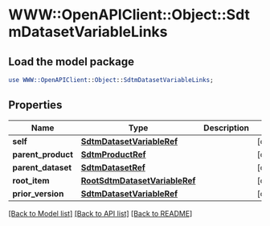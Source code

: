 # WWW::OpenAPIClient::Object::SdtmDatasetVariableLinks

## Load the model package
```perl
use WWW::OpenAPIClient::Object::SdtmDatasetVariableLinks;
```

## Properties
Name | Type | Description | Notes
------------ | ------------- | ------------- | -------------
**self** | [**SdtmDatasetVariableRef**](SdtmDatasetVariableRef.md) |  | [optional] 
**parent_product** | [**SdtmProductRef**](SdtmProductRef.md) |  | [optional] 
**parent_dataset** | [**SdtmDatasetRef**](SdtmDatasetRef.md) |  | [optional] 
**root_item** | [**RootSdtmDatasetVariableRef**](RootSdtmDatasetVariableRef.md) |  | [optional] 
**prior_version** | [**SdtmDatasetVariableRef**](SdtmDatasetVariableRef.md) |  | [optional] 

[[Back to Model list]](../README.md#documentation-for-models) [[Back to API list]](../README.md#documentation-for-api-endpoints) [[Back to README]](../README.md)


